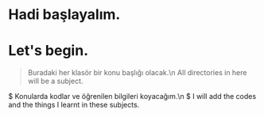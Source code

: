 # Hadi başlayalım.
# Let's begin.

> Buradaki her klasör bir konu başlığı olacak.\n
> All directories in here will be a subject.

$ Konularda kodlar ve öğrenilen bilgileri koyacağım.\n
$ I will add the codes and the things I learnt in these subjects.
